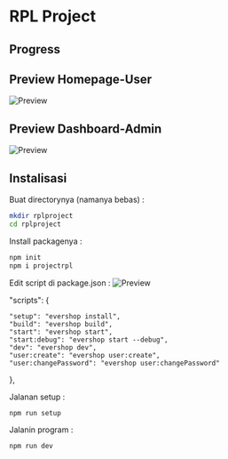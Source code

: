 # RPL Project
## Progress

## Preview Homepage-User
![Preview](https://drive.google.com/uc?id=1n-Z93BAMVkHutM41Wa6QjBpAF3nvp_NG)

## Preview Dashboard-Admin
![Preview](https://drive.google.com/uc?id=1bOl0yZI1DH8PY251BBeVL2MsnNEqwf02)

## Instalisasi
Buat directorynya (namanya bebas) :
```sh
mkdir rplproject
cd rplproject
```

Install packagenya :
```sh
npm init
npm i projectrpl
```

Edit script di package.json :
![Preview](https://drive.google.com/uc?id=16Y_UKNSIOIGaKUxZFebo4REozlJY1T43)

"scripts": {

    "setup": "evershop install",
    "build": "evershop build",
    "start": "evershop start",
    "start:debug": "evershop start --debug",
    "dev": "evershop dev",
    "user:create": "evershop user:create",
    "user:changePassword": "evershop user:changePassword"
},

Jalanan setup :
```sh
npm run setup
```

Jalanin program :
```sh
npm run dev
```


